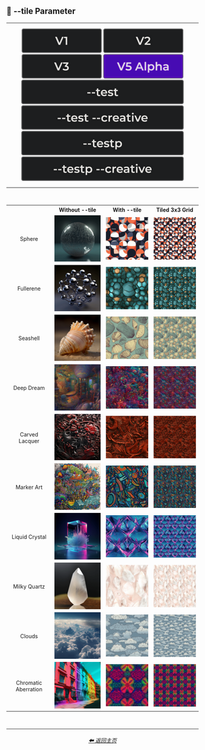 <h2>🔲 --tile Parameter</h2>

<hr><!--------------->

<div align="center">

[<img src="/Images/Repo_Parts/Buttons/Version_Buttons/button_version_V1_inactive.webp?raw=true" alt="MidJourney V1" height="64" />](/Pages/MJ_V1/Comparison_Pages/Parameters/Tile_Parameter.md)
[<img src="/Images/Repo_Parts/Buttons/Version_Buttons/button_version_V2_inactive.webp?raw=true" alt="MidJourney V2" height="64" />](/Pages/MJ_V2/Comparison_Pages/Parameters/Tile_Parameter.md)
[<img src="/Images/Repo_Parts/Buttons/Version_Buttons/button_version_V3_inactive.webp?raw=true" alt="MidJourney V3" height="64" />](/Pages/MJ_V3/Comparison_Pages/Parameters/Tile_Parameter.md)
[<img src="/Images/Repo_Parts/Buttons/Version_Buttons/button_version_V5_Alpha_active.webp?raw=true" alt="MidJourney V5" height="64" />](/Pages/MJ_V5/Comparison_Pages/Parameters/Tile_Parameter.md)
<br>
[<img src="/Images/Repo_Parts/Buttons/Version_Buttons/Midjourney_Beta_Features/button_version_test_inactive_half.webp?raw=true" alt="Test" height="64" />](/Pages/Midjourney_Beta_Features/test/Comparison_Pages/Parameters/Tile_Parameter.md)
[<img src="/Images/Repo_Parts/Buttons/Version_Buttons/Midjourney_Beta_Features/button_version_test_creative_inactive_half.webp?raw=true" alt="Test Creative" height="64" />](/Pages/Midjourney_Beta_Features/test_creative/Comparison_Pages/Parameters/Tile_Parameter.md)
[<img src="/Images/Repo_Parts/Buttons/Version_Buttons/Midjourney_Beta_Features/button_version_testp_inactive_half.webp?raw=true" alt="Testp" height="64" />](/Pages/Midjourney_Beta_Features/testp/Comparison_Pages/Parameters/Tile_Parameter.md)
[<img src="/Images/Repo_Parts/Buttons/Version_Buttons/Midjourney_Beta_Features/button_version_testp_creative_inactive_half.webp?raw=true" alt="Testp Creative" height="64" />](/Pages/Midjourney_Beta_Features/testp_creative/Comparison_Pages/Parameters/Tile_Parameter.md)

</div>

<hr>
<br>

<div align="center">

<table>
    <tr align=center valign=middle>
        <th></th>
        <th>Without --tile</th>
        <th>With --tile</th>
        <th>Tiled 3x3 Grid</th>
    </tr>
    <tr align=center valign=middle>
        <td>Sphere</td>
        <td>
            <img src="/Images/MJ_V5/V5_Alpha_1/Comparison_Page_Images/Tile_Parameter/Control_Images/Sphere.webp?raw=true" width="192" />
        </td>
        <td>
            <img src="/Images/MJ_V5/V5_Alpha_1/Comparison_Page_Images/Tile_Parameter/Images/Sphere.webp?raw=true" width="192" />
        </td>
        <td>
            <img src="/Images/MJ_V5/V5_Alpha_1/Comparison_Page_Images/Tile_Parameter/Tiled_Images/Sphere.webp?raw=true" width="192" />
        </td>
    </tr>
    <tr align=center valign=middle>
        <td>Fullerene</td>
        <td>
            <img src="/Images/MJ_V5/V5_Alpha_1/Comparison_Page_Images/Tile_Parameter/Control_Images/Fullerene.webp?raw=true" width="192" />
        </td>
        <td>
            <img src="/Images/MJ_V5/V5_Alpha_1/Comparison_Page_Images/Tile_Parameter/Images/Fullerene.webp?raw=true" width="192" />
        </td>
        <td>
            <img src="/Images/MJ_V5/V5_Alpha_1/Comparison_Page_Images/Tile_Parameter/Tiled_Images/Fullerene.webp?raw=true" width="192" />
        </td>
    </tr>
    <tr align=center valign=middle>
        <td>Seashell</td>
        <td>
            <img src="/Images/MJ_V5/V5_Alpha_1/Comparison_Page_Images/Tile_Parameter/Control_Images/Seashell.webp?raw=true" width="192" />
        </td>
        <td>
            <img src="/Images/MJ_V5/V5_Alpha_1/Comparison_Page_Images/Tile_Parameter/Images/Seashell.webp?raw=true" width="192" />
        </td>
        <td>
            <img src="/Images/MJ_V5/V5_Alpha_1/Comparison_Page_Images/Tile_Parameter/Tiled_Images/Seashell.webp?raw=true" width="192" />
        </td>
    </tr>
    <tr align=center valign=middle>
        <td>Deep Dream</td>
        <td>
        	<img src="/Images/MJ_V5/V5_Alpha_1/Comparison_Page_Images/Tile_Parameter/Control_Images/Deep_Dream.webp?raw=true" width="192" />
        </td>
        <td>
        	<img src="/Images/MJ_V5/V5_Alpha_1/Comparison_Page_Images/Tile_Parameter/Images/Deep_Dream.webp?raw=true" width="192" />
        </td>
        <td>
        	<img src="/Images/MJ_V5/V5_Alpha_1/Comparison_Page_Images/Tile_Parameter/Tiled_Images/Deep_Dream.webp?raw=true" width="192" />
        </td>
    </tr>
    <tr align=center valign=middle>
        <td>Carved Lacquer</td>
        <td>
        	<img src="/Images/MJ_V5/V5_Alpha_1/Comparison_Page_Images/Tile_Parameter/Control_Images/Carved_Lacquer.webp?raw=true" width="192" />
        </td>
        <td>
        	<img src="/Images/MJ_V5/V5_Alpha_1/Comparison_Page_Images/Tile_Parameter/Images/Carved_Lacquer.webp?raw=true" width="192" />
        </td>
        <td>
        	<img src="/Images/MJ_V5/V5_Alpha_1/Comparison_Page_Images/Tile_Parameter/Tiled_Images/Carved_Lacquer.webp?raw=true" width="192" />
        </td>
    </tr>
    <tr align=center valign=middle>
        <td>Marker Art</td>
        <td>
        	<img src="/Images/MJ_V5/V5_Alpha_1/Comparison_Page_Images/Tile_Parameter/Control_Images/Marker_Art.webp?raw=true" width="192" />
        </td>
        <td>
        	<img src="/Images/MJ_V5/V5_Alpha_1/Comparison_Page_Images/Tile_Parameter/Images/Marker_Art.webp?raw=true" width="192" />
        </td>
        <td>
        	<img src="/Images/MJ_V5/V5_Alpha_1/Comparison_Page_Images/Tile_Parameter/Tiled_Images/Marker_Art.webp?raw=true" width="192" />
        </td>
    </tr>
    <tr align=center valign=middle>
        <td>Liquid Crystal</td>
        <td>
        	<img src="/Images/MJ_V5/V5_Alpha_1/Comparison_Page_Images/Tile_Parameter/Control_Images/Liquid_Crystal.webp?raw=true" width="192" />
        </td>
        <td>
        	<img src="/Images/MJ_V5/V5_Alpha_1/Comparison_Page_Images/Tile_Parameter/Images/Liquid_Crystal.webp?raw=true" width="192" />
        </td>
        <td>
        	<img src="/Images/MJ_V5/V5_Alpha_1/Comparison_Page_Images/Tile_Parameter/Tiled_Images/Liquid_Crystal.webp?raw=true" width="192" />
        </td>
    </tr>
    <tr align=center valign=middle>
        <td>Milky Quartz</td>
        <td>
        	<img src="/Images/MJ_V5/V5_Alpha_1/Comparison_Page_Images/Tile_Parameter/Control_Images/Milky_Quartz.webp?raw=true" width="192" />
        </td>
        <td>
        	<img src="/Images/MJ_V5/V5_Alpha_1/Comparison_Page_Images/Tile_Parameter/Images/Milky_Quartz.webp?raw=true" width="192" />
        </td>
        <td>
        	<img src="/Images/MJ_V5/V5_Alpha_1/Comparison_Page_Images/Tile_Parameter/Tiled_Images/Milky_Quartz.webp?raw=true" width="192" />
        </td>
    </tr>
    <tr align=center valign=middle>
        <td>Clouds</td>
        <td>
        	<img src="/Images/MJ_V5/V5_Alpha_1/Comparison_Page_Images/Tile_Parameter/Control_Images/Clouds.webp?raw=true" width="192" />
        </td>
        <td>
        	<img src="/Images/MJ_V5/V5_Alpha_1/Comparison_Page_Images/Tile_Parameter/Images/Clouds.webp?raw=true" width="192" />
        </td>
        <td>
        	<img src="/Images/MJ_V5/V5_Alpha_1/Comparison_Page_Images/Tile_Parameter/Tiled_Images/Clouds.webp?raw=true" width="192" />
        </td>
    </tr>
    <tr align=center valign=middle>
        <td>Chromatic Aberration</td>
        <td>
        	<img src="/Images/MJ_V5/V5_Alpha_1/Comparison_Page_Images/Tile_Parameter/Control_Images/Chromatic_Aberration.webp?raw=true" width="192" />
        </td>
        <td>
        	<img src="/Images/MJ_V5/V5_Alpha_1/Comparison_Page_Images/Tile_Parameter/Images/Chromatic_Aberration.webp?raw=true" width="192" />
        </td>
        <td>
        	<img src="/Images/MJ_V5/V5_Alpha_1/Comparison_Page_Images/Tile_Parameter/Tiled_Images/Chromatic_Aberration.webp?raw=true" width="192" />
        </td>
    </tr>
</table>

</div>

<br>

<hr><!--------------->
<div align="center">
<h6><a href="/README.md">⬅ 返回主页</a></h6>
</div>